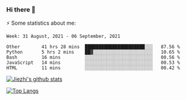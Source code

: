 ### Hi there 👋

⚡ Some statistics about me:


<!--START_SECTION:waka-->
```text
Week: 31 August, 2021 - 06 September, 2021

Other        41 hrs 28 mins  ██████████████████████░░░   87.56 % 
Python       5 hrs 2 mins    ██▓░░░░░░░░░░░░░░░░░░░░░░   10.65 % 
Bash         16 mins         ░░░░░░░░░░░░░░░░░░░░░░░░░   00.56 % 
JavaScript   14 mins         ░░░░░░░░░░░░░░░░░░░░░░░░░   00.53 % 
HTML         11 mins         ░░░░░░░░░░░░░░░░░░░░░░░░░   00.42 % 
```
<!--END_SECTION:waka-->





[![Jiezhi's github stats](https://github-readme-stats.vercel.app/api?username=Jiezhi&show_icons=true)](https://github.com/Jiezhi/github-readme-stats)

[![Top Langs](https://github-readme-stats.vercel.app/api/top-langs/?username=Jiezhi&hide=javascript,html)](https://github.com/Jiezhi/github-readme-stats)
<!--
**Jiezhi/Jiezhi** is a ✨ _special_ ✨ repository because its `README.md` (this file) appears on your GitHub profile.

Here are some ideas to get you started:

- 🔭 I’m currently working on ...
- 🌱 I’m currently learning ...
- 👯 I’m looking to collaborate on ...
- 🤔 I’m looking for help with ...
- 💬 Ask me about ...
- 📫 How to reach me: ...
- 😄 Pronouns: ...
- ⚡ Fun fact: ...
-->

